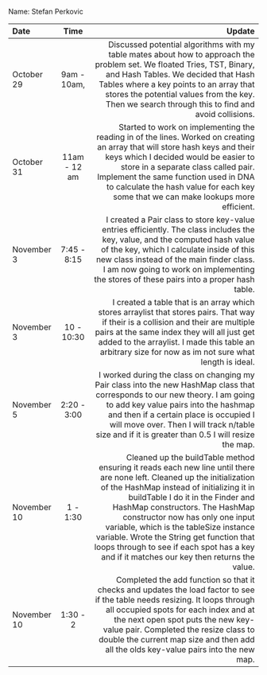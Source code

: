 Name: Stefan Perkovic

| Date        |     Time     |                                                                                                                                                                                                                                                                                                                                                                                                                                                                Update |
|:------------|:------------:|----------------------------------------------------------------------------------------------------------------------------------------------------------------------------------------------------------------------------------------------------------------------------------------------------------------------------------------------------------------------------------------------------------------------------------------------------------------------:|
| October 29  | 9am - 10am,  |                                                                                                                                                         Discussed potential algorithms with my table mates about how to approach the problem set. We floated Tries, TST, Binary, and Hash Tables. We decided that Hash Tables where a key points to an array that stores the potential values from the key. Then we search through this to find and avoid collisions. |
| October 31  | 11am - 12 am |                                                                                                                            Started to work on implementing the reading in of the lines. Worked on creating an array that will store hash keys and their keys which I decided would be easier to store in a separate class called pair. Implement the same function used in DNA to calculate the hash value for each key some that we can make lookups more efficient. |
| November 3  | 7:45 - 8:15  |                                                                                                                                                     I created a Pair class to store key-value entries efficiently. The class includes the key, value, and the computed hash value of the key, which I calculate inside of this new class instead of the main finder class. I am now going to work on implementing the stores of these pairs into a proper hash table. |
| November 3  |  10 - 10:30  |                                                                                                                                                                          I created a table that is an array which stores arraylist that stores pairs. That way if their is a collision and their are multiple pairs at the same index they will all just get added to the arraylist. I made this table an arbitrary size for now as im not sure what length is ideal. |
| November 5  | 2:20 - 3:00  |                                                                                                                                                   I worked during the class on changing my Pair class into the new HashMap class that corresponds to our new theory. I am going to add key value pairs into the hashmap and then if a certain place is occupied I will move over. Then I will track n/table size and if it is greater than 0.5 I will resize the map. |
| November 10 |   1 - 1:30   | Cleaned up the buildTable method ensuring it reads each new line until there are none left. Cleaned up the initialization of the HashMap instead of initializing it in buildTable I do it in the Finder and HashMap constructors. The HashMap constructor now has only one input variable, which is the tableSize instance variable. Wrote the String get function that loops through to see if each spot has a key and if it matches our key then returns the value. |
| November 10 |   1:30 - 2   |                                                                                                                          Completed the add function so that it checks and updates the load factor to see if the table needs resizing. It loops through all occupied spots for each index and at the next open spot puts the new key-value pair. Completed the resize class to double the current map size and then add all the olds key-value pairs into the new map. |


